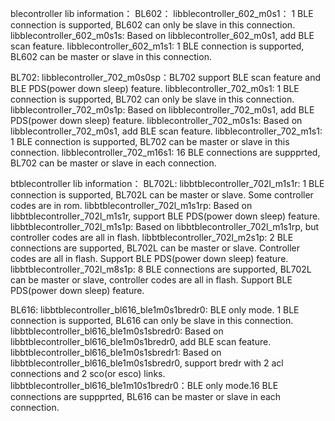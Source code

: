 
blecontroller lib information：
BL602：
libblecontroller_602_m0s1： 1 BLE connection is supported, BL602 can only be slave in this connection. 
libblecontroller_602_m0s1s: Based on libblecontroller_602_m0s1, add BLE scan feature.
libblecontroller_602_m1s1:  1 BLE connection is supported, BL602 can be master or slave in this connection.

BL702:
libblecontroller_702_m0s0sp：BL702 support BLE scan feature and BLE PDS(power down sleep) feature.
libblecontroller_702_m0s1:   1 BLE connection is supported, BL702 can only be slave in this connection.
libblecontroller_702_m0s1p:  Based on libblecontroller_702_m0s1, add BLE PDS(power down sleep) feature.
libblecontroller_702_m0s1s:  Based on libblecontroller_702_m0s1, add BLE scan feature.
libblecontroller_702_m1s1:   1 BLE connection is supported, BL702 can be master or slave in this connection.
libblecontroller_702_m16s1:  16 BLE connections are suppprted, BL702 can be master or slave in each connection.

btblecontroller lib information：
BL702L:
libbtblecontroller_702l_m1s1r:  1 BLE connection is supported, BL702L can be master or slave. Some controller codes are in rom.
libbtblecontroller_702l_m1s1rp: Based on libbtblecontroller_702l_m1s1r, support BLE PDS(power down sleep) feature.
libbtblecontroller_702l_m1s1p:  Based on libbtblecontroller_702l_m1s1rp, but controller codes are all in flash.
libbtblecontroller_702l_m2s1p:  2 BLE connections are supported, BL702L can be master or slave. Controller codes are all in flash. Support BLE PDS(power down sleep) feature.
libbtblecontroller_702l_m8s1p:  8 BLE connections are supported, BL702L can be master or slave, controller codes are all in flash. Support BLE PDS(power down sleep) feature.

BL616:
libbtblecontroller_bl616_ble1m0s1bredr0:  BLE only mode. 1 BLE connection is supported, BL616 can only be slave in this connection.
libbtblecontroller_bl616_ble1m0s1sbredr0: Based on libbtblecontroller_bl616_ble1m0s1bredr0, add BLE scan feature.
libbtblecontroller_bl616_ble1m0s1sbredr1: Based on libbtblecontroller_bl616_ble1m0s1sbredr0, support bredr with 2 acl connections and 2 sco(or esco) links.
libbtblecontroller_bl616_ble1m10s1bredr0：BLE only mode.16 BLE connections are suppprted, BL616 can be master or slave in each connection.